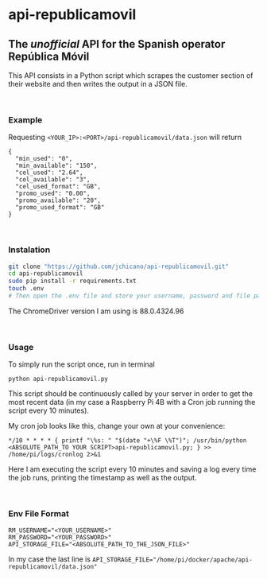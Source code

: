 # api-republicamovil

## The <i>unofficial</i> API for the Spanish operator República Móvil

This API consists in a Python script which scrapes the customer section of their website and then writes the output in a JSON file.

<br>

### Example

Requesting `<YOUR_IP>:<PORT>/api-republicamovil/data.json` will return

```
{
  "min_used": "0",
  "min_available": "150",
  "cel_used": "2.64",
  "cel_available": "3",
  "cel_used_format": "GB",
  "promo_used": "0.00",
  "promo_available": "20",
  "promo_used_format": "GB"
}
```

<br>

### Instalation

```bash
git clone "https://github.com/jchicano/api-republicamovil.git"
cd api-republicamovil
sudo pip install -r requirements.txt
touch .env
# Then open the .env file and store your username, password and file path. Use the provided format at the bottom of this README.
```

The ChromeDriver version I am using is 88.0.4324.96

<br>

### Usage

To simply run the script once, run in terminal

```
python api-republicamovil.py
```

This script should be continuously called by your server in order to get the most recent data (in my case a Raspberry Pi 4B with a Cron job running the script every 10 minutes).

My cron job looks like this, change your own at your convenience:

```
*/10 * * * * { printf "\%s: " "$(date "+\%F \%T")"; /usr/bin/python <ABSOLUTE_PATH_TO YOUR SCRIPT>api-republicamovil.py; } >> /home/pi/logs/cronlog 2>&1
```

Here I am executing the script every 10 minutes and saving a log every time the job runs, printing the timestamp as well as the output.

<br>

### Env File Format

```
RM_USERNAME="<YOUR_USERNAME>"
RM_PASSWORD="<YOUR_PASSWORD>"
API_STORAGE_FILE="<ABSOLUTE_PATH_TO_THE_JSON_FILE>"
```

In my case the last line is `API_STORAGE_FILE="/home/pi/docker/apache/api-republicamovil/data.json"`
